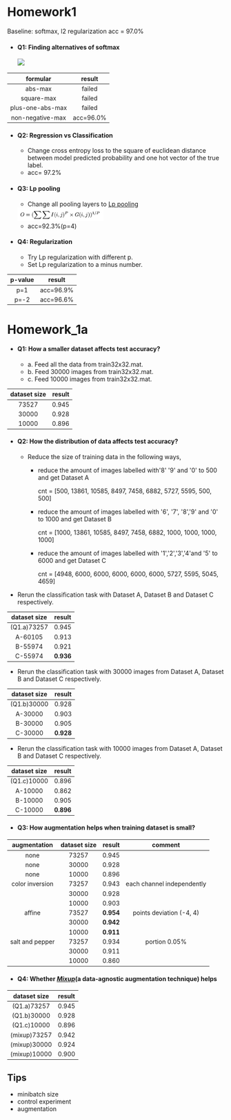 # Homework1

Baseline: softmax, l2 regularization acc = 97.0%

- #### Q1: Finding alternatives of softmax

  <img src="./images/find_soft.png" width="500px"/>

|formular|result|
|:---:|:---:|
|abs-max|failed
|square-max|failed
|plus-one-abs-max|failed
|non-negative-max|acc=96.0%

- #### Q2: Regression vs Classification 
  - Change cross entropy loss to the square of euclidean distance between model predicted probability and one hot vector of the true label.
   * acc= 97.2%

- #### Q3: Lp pooling 
  - Change all pooling layers to [Lp pooling](https://www.computer.org/csdl/proceedings/icpr/2012/2216/00/06460867.pdf)
   
   <img src="./images/upload.png" width="200px"/>
  
     * acc=92.3%(p=4)
- #### Q4: Regularization
  - Try Lp regularization with different p. 
  - Set Lp regularization to a minus number. 

|p-value|result|
|:---:|:---: |
| p=1 | acc=96.9%
| p=-2 | acc=96.6%


# Homework_1a

- #### Q1: How a smaller dataset affects test accuracy?
  - a. Feed all the data from train32x32.mat.
  - b. Feed 30000 images from train32x32.mat.
  - c. Feed 10000 images from train32x32.mat.

|dataset size| result|
|:---:|:---:|
|73527|0.945|
|30000|0.928|
|10000|0.896|

- #### Q2: How the distribution of data affects test accuracy?
   - Reduce the size of training data in the following ways, 
     - reduce the amount of images labelled with'8' '9' and '0' to 500 and get Dataset A

         cnt = [500, 13861, 10585, 8497, 7458, 6882, 5727, 5595, 500, 500]
     
     - reduce the amount of images labelled with '6', '7', '8','9' and '0' to 1000 and get Dataset B

        cnt = [1000, 13861, 10585, 8497, 7458, 6882, 1000, 1000, 1000, 1000]
     
     - reduce the amount of images labelled with '1','2','3','4'and '5' to 6000 and get Dataset C

        cnt = [4948, 6000, 6000, 6000, 6000, 6000, 5727, 5595, 5045, 4659]
  
 - Rerun the classification task with Dataset A, Dataset B and Dataset C respectively.

|dataset size| result|
|:---:|:---:|
|(Q1.a)73257|0.945
|A-60105|0.913|
|B-55974|0.921|
|C-55974|**0.936**|

- Rerun the classification task with 30000 images from Dataset A,  Dataset B and Dataset C respectively.

|dataset size| result|
|:---:|:---:|
|(Q1.b)30000|0.928
|A-30000|0.903|
|B-30000|0.905|
|C-30000|**0.928**|

 - Rerun the classification task with 10000 images from Dataset A,  Dataset B and Dataset C respectively.

|dataset size| result|
|:---:|:---:|
|(Q1.c)10000|0.896
|A-10000|0.862|
|B-10000|0.905|
|C-10000|**0.896**|

- #### Q3: How augmentation helps when training dataset is small?
|augmentation|dataset size| result|comment
|:---:|:---:|:---: |:---:|
|none |73257|0.945|
|none |30000|0.928
|none |10000|0.896
|color inversion|73257|0.943|each channel independently
||30000|0.928
||10000|0.903|
|affine|73527|**0.954**| points deviation (-4, 4)
||30000|**0.942**|
||10000|**0.911**|
|salt and pepper|73257|0.934| portion 0.05%
||30000|0.911
||10000|0.860

- #### Q4: Whether [_Mixup_]((https://arxiv.org/abs/1710.09412))(a data-agnostic augmentation technique) helps
|dataset size|result
|:---:|:---:|
|(Q1.a)73257|0.945|
|(Q1.b)30000|0.928
|(Q1.c)10000|0.896
|(mixup)73257|0.942
|(mixup)30000|0.924
|(mixup)10000|0.900


## Tips
- minibatch size
- control experiment
- augmentation
